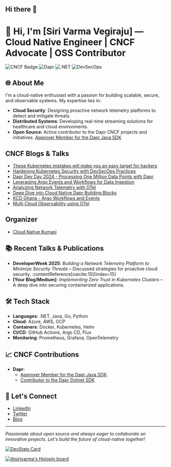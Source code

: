 ## Hi there 👋

# 👋 Hi, I'm [Siri Varma Vegiraju] — Cloud Native Engineer | CNCF Advocate | OSS Contributor

![CNCF Badge](https://img.shields.io/badge/CNCF-Contributor-blue)
![Dapr](https://img.shields.io/badge/Dapr-Dev-blue)
![.NET](https://img.shields.io/badge/.NET-Developer-blue)
![DevSecOps](https://img.shields.io/badge/DevSecOps-Enabled-green)

## 🌐 About Me

I'm a cloud-native enthusiast with a passion for building scalable, secure, and observable systems. My expertise lies in:

- **Cloud Security**: Designing proactive network telemetry platforms to detect and mitigate threats.
- **Distributed Systems**: Developing real-time streaming solutions for healthcare and cloud environments.
- **Open Source**: Active contributor to the Dapr CNCF projects and initiatives. [Approver Member for the Dapr Java SDK](https://github.com/dapr/community/blob/master/community-membership.md)

## CNCF Blogs & Talks

- [These Kubernetes mistakes will make you an easy target for hackers](https://www.cncf.io/blog/2025/04/22/these-kubernetes-mistakes-will-make-you-an-easy-target-for-hackers)
- [Hardening Kubernetes Security with DevSecOps Practices](https://cloudnativenow.com/topics/cloudnativedevelopment/kubernetes/hardening-kubernetes-security-with-devsecops-practices/)
- [Dapr Dev Day 2024 - Processing One Million Data Points with Dapr](https://www.youtube.com/watch?v=npADn-TcBTY)
- [Leveraging Argo Events and Workflows for Data Ingestion](https://www.youtube.com/watch?v=16Hq_nuCNZA)
- [Analyzing Network Telemetry with OTel](https://sirivarma.hashnode.dev/developer-week-conf-analyzing-network-telemetry-from-otel)
- [Deep Dive into Cloud Native Dapr Building Blocks](https://youtu.be/s_WQrjjIEyw?t=19292)
- [KCD Ghana - Argo Workflows and Events](https://community.cncf.io/events/details/cncf-kcd-ghana-presents-kcd-accra-2024/)
- [Multi Cloud Observability using OTel](https://sirivarma.hashnode.dev/software-arch-live-conf-multi-cloud-observability-using-otel)

## Organizer

- [Cloud Native Kumasi](https://community.cncf.io/cloud-native-kumasi/)

## 📚 Recent Talks & Publications

- **DeveloperWeek 2025**: *Building a Network Telemetry Platform to Minimize Security Threats* – Discussed strategies for proactive cloud security. :contentReference[oaicite:15]{index=15}
- **[Your Blog/Medium]**: *Implementing Zero Trust in Kubernetes Clusters* – A deep dive into securing containerized applications.

## 🛠️ Tech Stack

- **Languages**: .NET, Java, Go, Python
- **Cloud**: Azure, AWS, GCP
- **Containers**: Docker, Kubernetes, Helm
- **CI/CD**: GitHub Actions, Argo CD, Flux
- **Monitoring**: Prometheus, Grafana, OpenTelemetry

## 📈 CNCF Contributions

- **Dapr**:
  - [Approver Member for the Dapr Java SDK](https://github.com/dapr/community/blob/master/community-membership.md).
  - [Contributor to the Dapr Dotnet SDK](https://github.com/dapr/dotnet-sdk)

## 🤝 Let's Connect

- [LinkedIn](https://www.linkedin.com/in/yourprofile)
- [Twitter](https://twitter.com/yourhandle)
- [Blog](https://yourblog.com)

---

*Passionate about open source and always eager to collaborate on innovative projects. Let's build the future of cloud-native together!*

[![DevStats Card](https://devstats.me/?username=siri-varma)](https://github.com/siri-varma/devstats-card)

[![@sirivarma's Holopin board](https://holopin.me/sirivarma)](https://holopin.io/@sirivarma)
